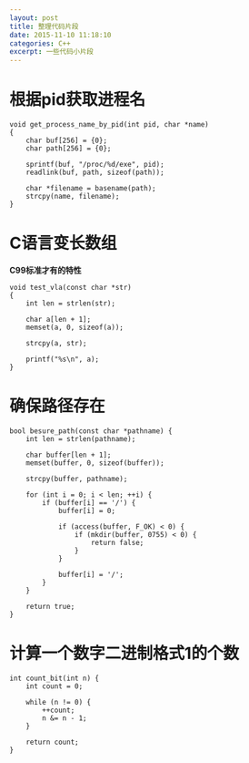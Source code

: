 ```yaml
---
layout: post
title: 整理代码片段
date: 2015-11-10 11:18:10
categories: C++
excerpt: 一些代码小片段
---
```


# 根据pid获取进程名

    void get_process_name_by_pid(int pid, char *name)
    {
        char buf[256] = {0};
        char path[256] = {0};

        sprintf(buf, "/proc/%d/exe", pid);
        readlink(buf, path, sizeof(path));

        char *filename = basename(path);
        strcpy(name, filename);
    }

# C语言变长数组

**C99标准才有的特性**

    void test_vla(const char *str)
    {
        int len = strlen(str);

        char a[len + 1];
        memset(a, 0, sizeof(a));

        strcpy(a, str);

        printf("%s\n", a);
    }

# 确保路径存在

    bool besure_path(const char *pathname) {
        int len = strlen(pathname);

        char buffer[len + 1];
        memset(buffer, 0, sizeof(buffer));

        strcpy(buffer, pathname);

        for (int i = 0; i < len; ++i) {
            if (buffer[i] == '/') {
                buffer[i] = 0;

                if (access(buffer, F_OK) < 0) {
                    if (mkdir(buffer, 0755) < 0) {
                        return false;
                    }
                }

                buffer[i] = '/';
            }
        }

        return true;
    }

# 计算一个数字二进制格式1的个数

    int count_bit(int n) {
        int count = 0;

        while (n != 0) {
            ++count;
            n &= n - 1;
        }

        return count;
    }

